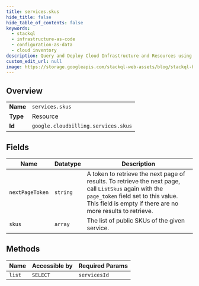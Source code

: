 ```yaml
---
title: services.skus
hide_title: false
hide_table_of_contents: false
keywords:
  - stackql
  - infrastructure-as-code
  - configuration-as-data
  - cloud inventory
description: Query and Deploy Cloud Infrastructure and Resources using SQL
custom_edit_url: null
image: https://storage.googleapis.com/stackql-web-assets/blog/stackql-blog-post-featured-image.png
---
```

  
    

## Overview
<table><tbody>
<tr><td><b>Name</b></td><td><code>services.skus</code></td></tr>
<tr><td><b>Type</b></td><td>Resource</td></tr>
<tr><td><b>Id</b></td><td><code>google.cloudbilling.services.skus</code></td></tr>
</tbody></table>

## Fields
| Name | Datatype | Description |
| ---- | -------- | ----------- |
| `nextPageToken` | `string` | A token to retrieve the next page of results. To retrieve the next page, call `ListSkus` again with the `page_token` field set to this value. This field is empty if there are no more results to retrieve. |
| `skus` | `array` | The list of public SKUs of the given service. |
## Methods
| Name | Accessible by | Required Params |
| ---- | ------------- | --------------- |
| `list` | `SELECT` | `servicesId` |
